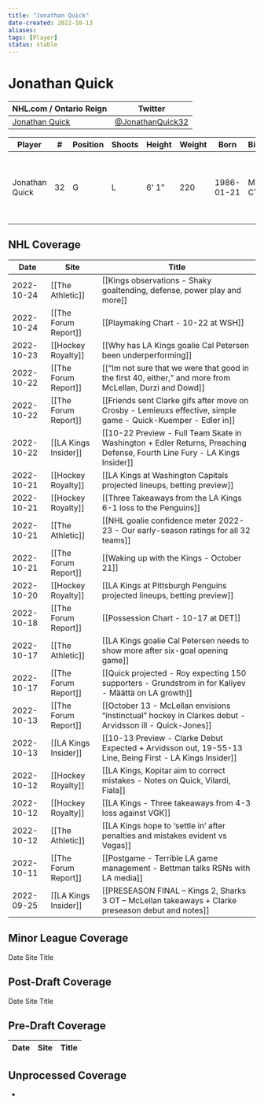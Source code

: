 ```yaml
---
title: "Jonathan Quick"
date-created: 2022-10-13
aliases: 
tags: [Player]
status: stable
---
```


# Jonathan Quick

NHL.com / Ontario Reign | Twitter
-|-
[Jonathan Quick](https://www.nhl.com/player/jonathan-quick-8471734) | [@JonathanQuick32](https://twitter.com/JonathanQuick32)

| Player         | \#  | Position | Shoots | Height | Weight | Born       | Birthplace       | Draft                                        |
| -------------- | --- | -------- | ------ | ------ | ------ | ---------- | ---------------- | -------------------------------------------- |
| Jonathan Quick | 32  | G        | L      | 6' 1"  | 220    | 1986-01-21 | Milford, CT, USA | -   2005 LAK, 3rd rd, 11th pk (72nd overall) |



## NHL  Coverage
| Date       | Site                 | Title                                                                                                    |
| ---------- | -------------------- | -------------------------------------------------------------------------------------------------------- |
| 2022-10-24 | [[The Athletic]] | [[Kings observations - Shaky goaltending, defense, power play and more]]                                                                                              |
| 2022-10-24 | [[The Forum Report]] | [[Playmaking Chart - 10-22 at WSH]]                                                       |
| 2022-10-23 | [[Hockey Royalty]] | [[Why has LA Kings goalie Cal Petersen been underperforming]]                                                                                                |
| 2022-10-22 | [[The Forum Report]] | [[“Im not sure that we were that good in the first 40, either,” and more from McLellan, Durzi and Dowd]]                                                                                                                            |
| 2022-10-22 | [[The Forum Report]] | [[Friends sent Clarke gifs after move on Crosby - Lemieuxs effective, simple game - Quick-Kuemper - Edler in]]                                                                                                                                |
| 2022-10-22 | [[LA Kings Insider]] | [[10-22 Preview - Full Team Skate in Washington + Edler Returns, Preaching Defense, Fourth Line Fury - LA Kings Insider]]                                                                                                                                    |
| 2022-10-21 | [[Hockey Royalty]] | [[LA Kings at Washington Capitals projected lineups, betting preview]]                                                                                                        |
| 2022-10-21 | [[Hockey Royalty]]   | [[Three Takeaways from the LA Kings 6-1 loss to the Penguins]]                                           |
| 2022-10-21 | [[The Athletic]]     | [[NHL goalie confidence meter 2022-23 - Our early-season ratings for all 32 teams]]                      |
| 2022-10-21 | [[The Forum Report]] | [[Waking up with the Kings - October 21]]                                                                |
| 2022-10-20 | [[Hockey Royalty]]   | [[LA Kings at Pittsburgh Penguins projected lineups, betting preview]]                                   |
| 2022-10-18 | [[The Forum Report]] | [[Possession Chart - 10-17 at DET]]                                                                      |
| 2022-10-17 | [[The Athletic]]     | [[LA Kings goalie Cal Petersen needs to show more after six-goal opening game]]                          |
| 2022-10-17 | [[The Forum Report]] | [[Quick projected - Roy expecting 150 supporters - Grundstrom in for Kaliyev - Määttä on LA growth]]     |
| 2022-10-13 | [[The Forum Report]] | [[October 13 - McLellan envisions “instinctual” hockey in Clarkes debut - Arvidsson ill - Quick-Jones]]  |
| 2022-10-13 | [[LA Kings Insider]] | [[10-13 Preview - Clarke Debut Expected + Arvidsson out, 19-55-13 Line, Being First - LA Kings Insider]] |
| 2022-10-12 | [[Hockey Royalty]]   | [[LA Kings, Kopitar aim to correct mistakes - Notes on Quick, Vilardi, Fiala]]                           |
| 2022-10-12 | [[Hockey Royalty]]   | [[LA Kings - Three takeaways from 4-3 loss against VGK]]                                                 |
| 2022-10-12 | [[The Athletic]]     | [[LA Kings hope to ‘settle in’ after penalties and mistakes evident vs Vegas]]                           |
| 2022-10-11 | [[The Forum Report]] | [[Postgame - Terrible LA game management - Bettman talks RSNs with LA media]]                            |
| 2022-09-25 | [[LA Kings Insider]] | [[PRESEASON FINAL – Kings 2, Sharks 3 OT – McLellan takeaways + Clarke preseason debut and notes]]       |



## Minor League Coverage



Date
Site
Title







## Post-Draft Coverage



Date
Site
Title







## Pre-Draft Coverage
Date | Site |  Title
---|---|---


## Unprocessed Coverage
- 

